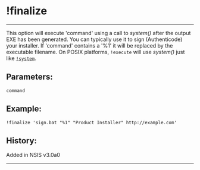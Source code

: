 # !finalize

---

This option will execute 'command' using a call to _system()_ after the output EXE has been generated. You can typically use it to sign (Authenticode) your installer. If 'command' contains a '%1' it will be replaced by the executable filename.
On POSIX platforms, `!execute` will use _system()_ just like [`!system`][1].

## Parameters:

    command

## Example:

	!finalize 'sign.bat "%1" "Product Installer" http://example.com'

## History:

Added in NSIS v3.0a0

---

[1]: !system.markdown